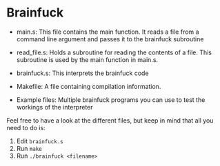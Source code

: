 # Brainfuck

 - main.s:
    This file contains the main function.
    It reads a file from a command line argument and passes it to the brainfuck subroutine

 - read_file.s:
    Holds a subroutine for reading the contents of a file.
    This subroutine is used by the main function in main.s.

 - brainfuck.s:
    This interprets the brainfuck code

 - Makefile:
    A file containing compilation information.  
    
 - Example files:
    Multiple brainfuck programs you can use to test the workings of the interpreter 



Feel free to have a look at the different files, but keep in mind that all you need to do is:

  1. Edit `brainfuck.s`
  2. Run `make`
  3. Run `./brainfuck <filename>`

